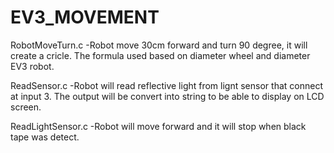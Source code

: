 # EV3_MOVEMENT

RobotMoveTurn.c
-Robot move 30cm forward and turn 90 degree, it will create a cricle. The formula used based on diameter wheel and diameter EV3 robot.


ReadSensor.c
-Robot will read reflective light from lignt sensor that connect at input 3. The output will be convert into string to be able to display on LCD screen.


ReadLightSensor.c
-Robot will move forward and it will stop when black tape was detect.
